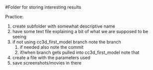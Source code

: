 #Folder for storing interesting results

Practice:

1. create subfolder with somewhat descriptive name
1. have some text file explaining a bit of what we are supposed to be seeing
1. if not using cc3d_first_model branch note the branch 
   1. if needed also note the commit
   1. if/when branch gets pulled into cc3d_first_model note that
1. create a file with the parameters used
1. save screenshots/movies in there


